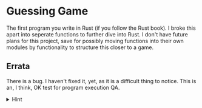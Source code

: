# Guessing Game

The first program you write in Rust (if you follow the Rust book). I broke this
apart into seperate functions to further dive into Rust. I don't have future
plans for this project, save for possibly moving functions into their own
modules by functionality to structure this closer to a game.

## Errata
There is a bug. I haven't fixed it, yet, as it is a difficult thing to notice. This is
an, I think, OK test for program execution QA. 

<details>
  <summary>Hint</summary>
  When you get to the end of the game, pay attention to how the game executes the
  next game. What did/didn't happen?
</details>
